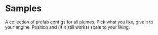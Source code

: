 # Samples
A collection of prefab configs for all plumes. Pick what you like, give it to your engine. Position and (if it still works) scale to your liking.